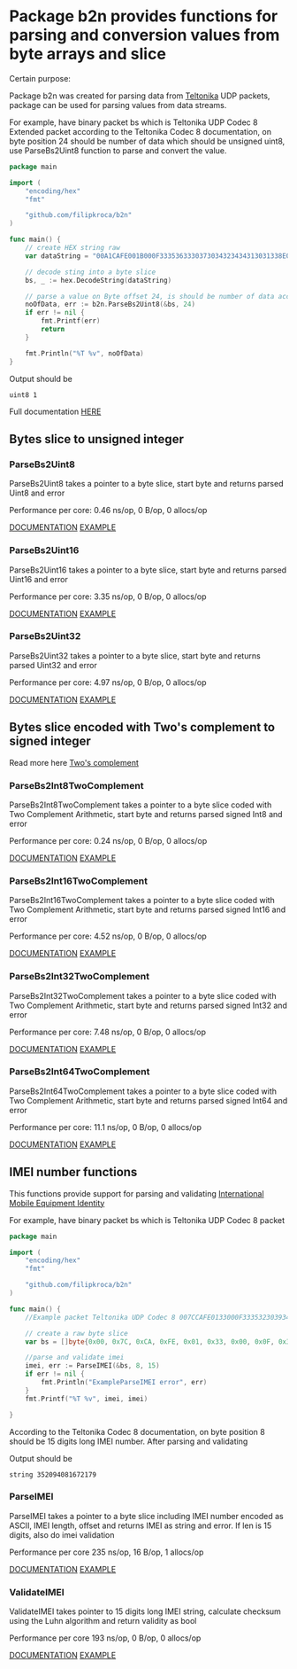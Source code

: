 # Package b2n provides functions for parsing and conversion values from byte arrays and slice

Certain purpose:

Package b2n was created for parsing data from [Teltonika](https://wiki.teltonika.lt/view/Codec#Codec_8_Extended) UDP packets, package can be used for parsing values from data streams.

For example, have binary packet bs which is Teltonika UDP Codec 8 Extended packet according to the Teltonika Codec 8 documentation, on byte position 24 should be number of data which should be unsigned uint8, use ParseBs2Uint8 function to parse and convert the value.

```go
package main

import (
    "encoding/hex"
    "fmt"

    "github.com/filipkroca/b2n"
)

func main() {
    // create HEX string raw
    var dataString = "00A1CAFE001B000F3335363330373034323434313031338E010000013FEBDD19C8000F0E9FF0209A718000690000120000001E09010002000300040016014703F0001504C8000C0900910A00440B004D130044431555440000B5000BB60005422E9B180000CD0386CE000107C700000000F10000601A460000013C4800000BB84900000BB84A00000BB84C00000000024E0000000000000000CF000000000000000001"

    // decode sting into a byte slice
    bs, _ := hex.DecodeString(dataString)

    // parse a value on Byte offset 24, is should be number of data according to the Teltonika documentation
    noOfData, err := b2n.ParseBs2Uint8(&bs, 24)
    if err != nil {
        fmt.Printf(err)
        return
    }

    fmt.Println("%T %v", noOfData)
}
```

Output should be

```text
uint8 1
```

Full documentation [HERE](https://godoc.org/github.com/filipkroca/b2n#example-ValidateIMEI)

## Bytes slice to unsigned integer

### ParseBs2Uint8  

ParseBs2Uint8 takes a pointer to a byte slice, start byte and returns parsed Uint8 and error

Performance per core:   0.46 ns/op, 0 B/op, 0 allocs/op

[DOCUMENTATION](https://godoc.org/github.com/filipkroca/b2n#ParseBs2Uint8)
[EXAMPLE](https://godoc.org/github.com/filipkroca/b2n#example-ParseBs2Uint8)

### ParseBs2Uint16  

ParseBs2Uint16 takes a pointer to a byte slice, start byte and returns parsed Uint16 and error

Performance per core:   3.35 ns/op, 0 B/op, 0 allocs/op

[DOCUMENTATION](https://godoc.org/github.com/filipkroca/b2n#ParseBs2Uint16)
[EXAMPLE](https://godoc.org/github.com/filipkroca/b2n#example-ParseBs2Uint16)

### ParseBs2Uint32  

ParseBs2Uint32 takes a pointer to a byte slice, start byte and returns parsed Uint32 and error

Performance per core:   4.97 ns/op, 0 B/op, 0 allocs/op

[DOCUMENTATION](https://godoc.org/github.com/filipkroca/b2n#ParseBs2Uint32)
[EXAMPLE](https://godoc.org/github.com/filipkroca/b2n#example-ParseBs2Uint32)

## Bytes slice encoded with Two's complement to signed integer  

Read more here [Two's complement](https://en.wikipedia.org/wiki/Two%27s_complement)  

### ParseBs2Int8TwoComplement  

ParseBs2Int8TwoComplement takes a pointer to a byte slice coded with Two Complement Arithmetic, start byte and returns parsed signed Int8 and error

Performance per core:   0.24 ns/op, 0 B/op, 0 allocs/op

[DOCUMENTATION](https://godoc.org/github.com/filipkroca/b2n#ParseBs2Int8TwoComplement)
[EXAMPLE](https://godoc.org/github.com/filipkroca/b2n#example-ParseBs2Int8TwoComplement)

### ParseBs2Int16TwoComplement  

ParseBs2Int16TwoComplement takes a pointer to a byte slice coded with Two Complement Arithmetic, start byte and returns parsed signed Int16 and error

Performance per core:   4.52 ns/op, 0 B/op, 0 allocs/op

[DOCUMENTATION](https://godoc.org/github.com/filipkroca/b2n#ParseBs2Int16TwoComplement)
[EXAMPLE](https://godoc.org/github.com/filipkroca/b2n#example-ParseBs2Int16TwoComplement)

### ParseBs2Int32TwoComplement  

ParseBs2Int32TwoComplement takes a pointer to a byte slice coded with Two Complement Arithmetic, start byte and returns parsed signed Int32 and error

Performance per core:   7.48 ns/op, 0 B/op, 0 allocs/op

[DOCUMENTATION](https://godoc.org/github.com/filipkroca/b2n#ParseBs2Int32TwoComplement)
[EXAMPLE](https://godoc.org/github.com/filipkroca/b2n#example-ParseBs2Int32TwoComplement)  

### ParseBs2Int64TwoComplement  

ParseBs2Int64TwoComplement takes a pointer to a byte slice coded with Two Complement Arithmetic, start byte and returns parsed signed Int64 and error

Performance per core:   11.1 ns/op, 0 B/op, 0 allocs/op

[DOCUMENTATION](https://godoc.org/github.com/filipkroca/b2n#ParseBs2Int64TwoComplement)
[EXAMPLE](https://godoc.org/github.com/filipkroca/b2n#example-ParseBs2Int64TwoComplement)  

## IMEI number functions

This functions provide support for parsing and validating [International Mobile Equipment Identity](https://en.wikipedia.org/wiki/International_Mobile_Equipment_Identity)

For example, have binary packet bs which is Teltonika UDP Codec 8 packet

```go
package main

import (
    "encoding/hex"
    "fmt"

    "github.com/filipkroca/b2n"
)

func main() {
    //Example packet Teltonika UDP Codec 8 007CCAFE0133000F33353230393430383136373231373908020000016C32B488A0000A7A367C1D30018700000000000000F1070301001500EF000342318BCD42DCCE606401F1000059D9000000016C32B48C88000A7A367C1D3001870000000000000015070301001501EF0003423195CD42DCCE606401F1000059D90002, IMEI is located starting byte 8

    // create a raw byte slice
    var bs = []byte{0x00, 0x7C, 0xCA, 0xFE, 0x01, 0x33, 0x00, 0x0F, 0x33, 0x35, 0x32, 0x30, 0x39, 0x34, 0x30, 0x38, 0x31, 0x36, 0x37, 0x32, 0x31, 0x37, 0x39, 0x08}

    //parse and validate imei
    imei, err := ParseIMEI(&bs, 8, 15)
    if err != nil {
        fmt.Println("ExampleParseIMEI error", err)
    }
    fmt.Printf("%T %v", imei, imei)

}
```

According to the Teltonika Codec 8 documentation, on byte position 8 should be 15 digits long IMEI number. After parsing and validating

Output should be

```text
string 352094081672179
```

### ParseIMEI

ParseIMEI takes a pointer to a byte slice including IMEI number encoded as ASCII, IMEI length, offset and returns IMEI as string and error. If len is 15 digits, also do imei validation

Performance per core 235 ns/op, 16 B/op, 1 allocs/op

[DOCUMENTATION](https://godoc.org/github.com/filipkroca/b2n#ParseIMEI)
[EXAMPLE](https://godoc.org/github.com/filipkroca/b2n#example-ParseIMEI)

### ValidateIMEI

ValidateIMEI takes pointer to 15 digits long IMEI string, calculate checksum using the Luhn algorithm and return validity as bool

Performance per core 193 ns/op, 0 B/op, 0 allocs/op

[DOCUMENTATION](https://godoc.org/github.com/filipkroca/b2n#ValidateIMEI)
[EXAMPLE](https://godoc.org/github.com/filipkroca/b2n#example-ValidateIMEI)
